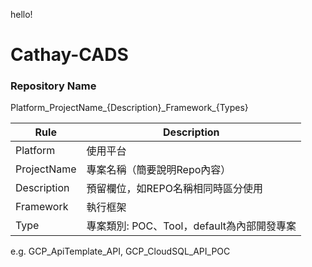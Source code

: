 hello!

# Cathay-CADS

### Repository Name
Platform_ProjectName_{Description}\_Framework\_{Types}

| Rule | Description |
|--|--|
|Platform | 使用平台 |
|ProjectName | 專案名稱（簡要說明Repo內容）|
|Description | 預留欄位，如REPO名稱相同時區分使用|
|Framework | 執行框架 |
|Type | 專案類別: POC、Tool，default為內部開發專案

e.g. GCP_ApiTemplate_API, GCP_CloudSQL_API_POC
